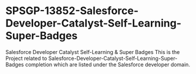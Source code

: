 # SPSGP-13852-Salesforce-Developer-Catalyst-Self-Learning-Super-Badges
Salesforce Developer Catalyst Self-Learning &amp; Super Badges
This is the Project related to Salesforce-Developer-Catalyst-Self-Learning-Super-Badges completion which are listed under the Salesforce developer domain.
